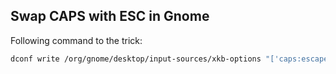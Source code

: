 ## Swap CAPS with ESC in Gnome

Following command to the trick:

```bash
dconf write /org/gnome/desktop/input-sources/xkb-options "['caps:escape']"
```